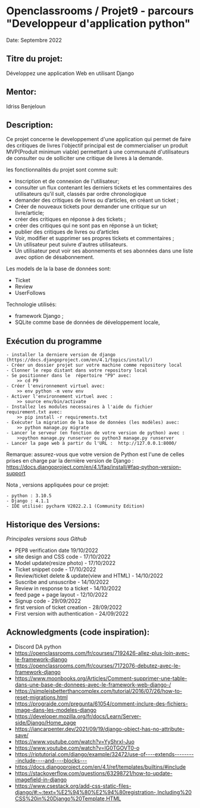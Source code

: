 # Openclassrooms / Projet9 - parcours "Developpeur d'application python"

Date: Septembre 2022 


## Titre du projet:  
Développez une application Web en utilisant Django

## Mentor:
Idriss Benjeloun

## Description:   
Ce projet concerne le  developpement d'une application  qui permet de faire des critiques de livres
l'objectif principal est de commercialiser un produit MVP(Produit minimum viable) permettant à une 
communauté d'utilisateurs de consulter ou de solliciter une critique de livres à la demande.

les fonctionnalités du projet sont comme suit:

- Inscription et de connexion de l'utilisateur;
- consulter un flux contenant les derniers tickets et les commentaires des 
  utilisateurs qu'il suit, classés par ordre chronologique
- demander des critiques de livres ou d’articles, en créant un ticket ; 
- Créer de nouveaux tickets pour demander une critique sur un livre/article;
- créer des critiques en réponse à des tickets ;
- créer des critiques qui ne sont pas en réponse à un ticket;
- publier des critiques de livres ou d’articles
- Voir, modifier et supprimer ses propres tickets et commentaires ; 
- Un utilisateur peut suivre d'autres utilisateurs.
- Un utilisateur peut voir ses abonnements et ses abonnées dans une liste avec
  option de désabonnement.

Les models de la la base de données sont:
- Ticket
- Review
- UserFollows

Technologie utilisés:
- framework Django ;
- SQLite comme base de données de développement locale,


## Exécution du programme
    - installer la derniere version de django (https://docs.djangoproject.com/en/4.1/topics/install/)
    - Créer un dossier projet sur votre machine comme repository local
    - Clonner le repo distant dans votre repository local
    - Se positionner dans le  répertoire "P9" avec:
        >> cd P9
    - Créer l'environnement virtuel avec:
        >> env python -m venv env
    - Activer l'environnement virtuel avec :
        >> source env/bin/activate
    - Installez les modules necessaires à l'aide du fichier requirement.txt avec:   
        >> pip install -r requirements.txt  
    - Exécuter la migration de la base de données (les modèles) avec: 
        >> python manage.py migrate
    - Lancer le serveur (en fonction de votre version de python) avec :
        >>python manage.py runserver ou python3 manage.py runserver
    - Lancer la page web à partir du l'URL :  http://127.0.0.1:8000/

Remarque: assurez-vous que votre version de Python est l'une de celles prises 
en charge par la dernière version de Django :
https://docs.djangoproject.com/en/4.1/faq/install/#faq-python-version-support

Nota , versions appliquées pour ce projet: 
    
    - python : 3.10.5
    - Django : 4.1.1
    - IDE utilisé: pycharm V2022.2.1 (Community Edition)



## Historique des Versions:    

 *Principales versions sous Github*

 - PEP8 verification date 19/10/2022
 - site design and CSS code - 17/10/2022 
 - Model update(resize photo) - 17/10/2022 
 - Ticket snippet code - 17/10/2022 
 - Review/ticket delete & update(view and HTML) - 14/10/2022 
 - Suscribe and unsuscribe - 14/10/2022 
 - Review in response to a ticket - 14/10/2022
 - feed page + page layout - 12/10/2022 
 - Signup code - 29/09/2022
 - first version of ticket creation - 28/09/2022
 - First version with authentication - 24/09/2022 


## Acknowledgments (code inspiration): 
- Discord DA python
- https://openclassrooms.com/fr/courses/7192426-allez-plus-loin-avec-le-framework-django
- https://openclassrooms.com/fr/courses/7172076-debutez-avec-le-framework-django
- https://www.moonbooks.org/Articles/Comment-supprimer-une-table-dans-une-base-de-donnees-avec-le-framework-web-django-/
- https://simpleisbetterthancomplex.com/tutorial/2016/07/26/how-to-reset-migrations.html
- https://prograide.com/pregunta/61054/comment-inclure-des-fichiers-image-dans-les-modeles-django
- https://developer.mozilla.org/fr/docs/Learn/Server-side/Django/Home_page
- https://iancarpenter.dev/2021/09/19/django-object-has-no-attribute-save/
- https://www.youtube.com/watch?v=YyShrxl-Juo
- https://www.youtube.com/watch?v=lG0TGOVT0-o
- https://riptutorial.com/django/example/32472/use-of----extends---------include----and----blocks---
- https://docs.djangoproject.com/en/4.1/ref/templates/builtins/#include
- https://stackoverflow.com/questions/63298721/how-to-update-imagefield-in-django
- https://www.csestack.org/add-css-static-files-django/#:~:text=%E2%94%80%E2%94%80registration-,Including%20CSS%20in%20Django%20Template,HTML

